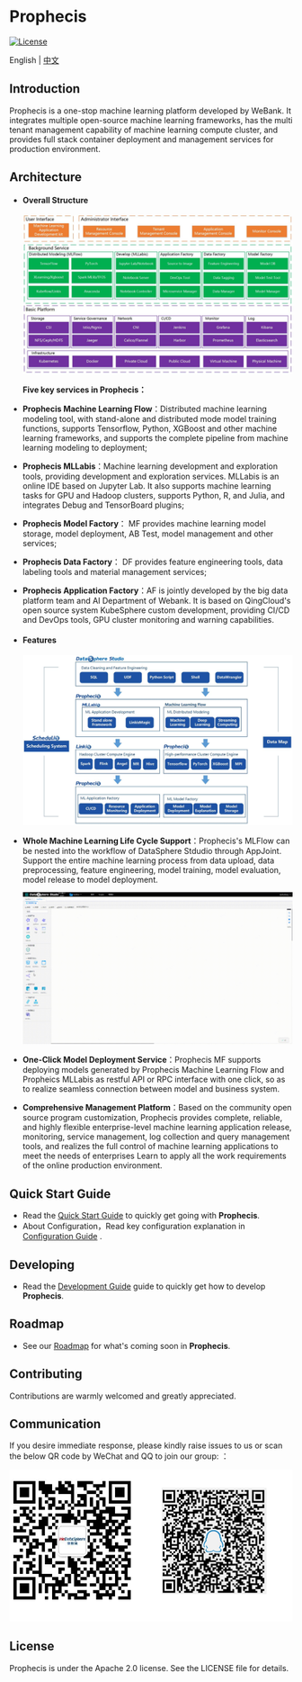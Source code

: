 # Prophecis 

[![License](https://img.shields.io/badge/license-Apache%202-4EB1BA.svg)](https://www.apache.org/licenses/LICENSE-2.0.html)

English | [中文](docs/zh_CN/Readme.md)

## Introduction

Prophecis is a one-stop machine learning platform developed by WeBank. It integrates multiple open-source machine learning frameworks, has the multi tenant management capability of machine learning compute cluster, and provides full stack container deployment and management services for production environment.

## Architecture
- #### Overall Structure
  ![Prophecis](docs/en_US/image/Prophecis-Arch.jpg)

  **Five key services in Prophecis：**

- **Prophecis Machine Learning Flow**：Distributed machine learning modeling tool, with stand-alone and distributed mode model training functions, supports Tensorflow, Python, XGBoost and other machine learning frameworks, and supports the complete pipeline from machine learning modeling to deployment;

- **Prophecis MLLabis**：Machine learning development and exploration tools, providing development and exploration services. MLLabis is an online IDE based on Jupyter Lab. It also supports machine learning tasks for GPU and Hadoop clusters, supports Python, R, and Julia, and integrates Debug and TensorBoard plugins;

- **Prophecis Model Factory**： MF provides machine learning model storage, model deployment, AB Test, model management and other services;

- **Prophecis Data Factory**： DF provides feature engineering tools, data labeling tools and material management services;

- **Prophecis Application Factory**：AF is jointly developed by the big data platform team and AI Department of Webank.  It is based on QingCloud's open source system KubeSphere custom development, providing CI/CD and DevOps tools, GPU cluster monitoring and warning capabilities.

- #### Features

  ![Prophecis功能特色](docs/en_US/image/Prophecis-Features.jpg)

- **Whole Machine Learning Life Cycle Support**：Prophecis's MLFlow can be nested into the workflow of DataSphere Stdudio through AppJoint. Support the entire machine learning process from data upload, data preprocessing, feature engineering, model training, model evaluation, model release to model deployment.

  ![DSS-Prophecis](docs/zh_CN/image/DSS-Prophecis.gif)

- **One-Click Model Deployment Service**：Prophecis MF supports deploying models generated by Prophecis Machine Learning Flow and Propheics MLLabis as restful API or RPC interface with one click, so as to realize seamless connection between model and business system.

- **Comprehensive Management Platform**：Based on the community open source program customization, Prophecis provides complete, reliable, and highly flexible enterprise-level machine learning application release, monitoring, service management, log collection and query management tools, and realizes the full control of machine learning applications to meet the needs of enterprises Learn to apply all the work requirements of the online production environment.

## Quick Start Guide
- Read the  [Quick Start Guide](docs/zh_CN/QuickStartGuide.md) to quickly get going with **Prophecis**.
- About Configuration，Read key configuration explanation in [Configuration Guide](docs/zh_CN/Development_Documents/ConfigurationGuide.md) .

## Developing
- Read the [Development Guide](docs/zh_CN/Development_Documents/DevelopmentGuide.md)  guide to quickly get how to develop **Prophecis**.

## Roadmap
- See our [Roadmap](docs/zh_CN/Roadmap.md) for what's coming soon in **Prophecis**.

## Contributing

Contributions are warmly welcomed and greatly appreciated.

## Communication

If you desire immediate response, please kindly raise issues to us or scan the below QR code by WeChat and QQ to join our group: ：

![Communication](docs/zh_CN/image/Communication.png)

## License
Prophecis  is under the Apache 2.0 license. See the LICENSE file for details.
